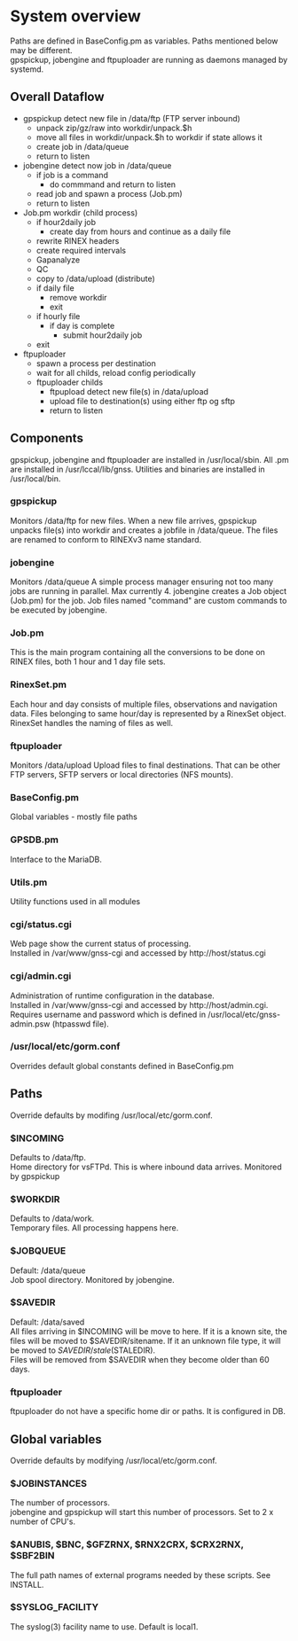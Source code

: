 # System overview

Paths are defined in BaseConfig.pm as variables. Paths mentioned below
may be different.<br/>
gpspickup, jobengine and ftpuploader are running as daemons managed by systemd.

## Overall Dataflow
- gpspickup detect new file in /data/ftp (FTP server inbound)
  - unpack zip/gz/raw into workdir/unpack.$h
  - move all files in workdir/unpack.$h to workdir if state allows it
  - create job in /data/queue
  - return to listen
- jobengine detect now job in /data/queue
  - if job is a command
    - do commmand and return to listen
  - read job and spawn a process (Job.pm)
  - return to listen
- Job.pm workdir (child process)
  - if hour2daily job
    - create day from hours and continue as a daily file
  - rewrite RINEX headers
  - create required intervals
  - Gapanalyze
  - QC
  - copy to /data/upload (distribute)
  - if daily file
    - remove workdir
    - exit
  - if hourly file
    - if day is complete
      - submit hour2daily job
  - exit
- ftpuploader
  - spawn a process per destination
  - wait for all childs, reload config periodically
  - ftpuploader childs
    - ftpupload detect new file(s) in /data/upload
    - upload file to destination(s) using either ftp og sftp
    - return to listen

## Components
gpspickup, jobengine and ftpuploader are installed in /usr/local/sbin.
All .pm are installed in /usr/lccal/lib/gnss.
Utilities and binaries are installed in /usr/local/bin.

### gpspickup
  Monitors /data/ftp for new files.
  When a new file arrives, gpspickup unpacks file(s) into workdir
  and creates a jobfile in /data/queue. The files are renamed
  to conform to RINEXv3 name standard.

### jobengine
  Monitors /data/queue
  A simple process manager ensuring not too many jobs are running in parallel. Max currently 4.
  jobengine creates a Job object (Job.pm) for the job.
  Job files named "command" are custom commands to be executed by jobengine.

### Job.pm
  This is the main program containing all the conversions to be done
  on RINEX files, both 1 hour and 1 day file sets.

### RinexSet.pm
  Each hour and day consists of multiple files, observations and navigation data.
  Files belonging to same hour/day is represented by a RinexSet object.
  RinexSet handles the naming of files as well.

### ftpuploader
  Monitors /data/upload
  Upload files to final destinations. That can be other FTP servers, SFTP servers
  or local directories (NFS mounts).

### BaseConfig.pm
  Global variables - mostly file paths

### GPSDB.pm
  Interface to the MariaDB.

### Utils.pm
  Utility functions used in all modules

### cgi/status.cgi
  Web page show the current status of processing.<br/>
  Installed in /var/www/gnss-cgi and accessed by http://host/status.cgi

### cgi/admin.cgi
  Administration of runtime configuration in the database.<br/>
  Installed in /var/www/gnss-cgi and accessed by http://host/admin.cgi.<br/>
  Requires username and password which is defined in /usr/local/etc/gnss-admin.psw (htpasswd file).

### /usr/local/etc/gorm.conf
  Overrides default global constants defined in BaseConfig.pm

## Paths
Override defaults by modifing /usr/local/etc/gorm.conf.

### $INCOMING
  Defaults to /data/ftp.<br/>
  Home directory for vsFTPd. This is where inbound data arrives. Monitored by gpspickup

### $WORKDIR
  Defaults to /data/work.<br/>
  Temporary files. All processing happens here.

### $JOBQUEUE
  Default: /data/queue<br/>
  Job spool directory. Monitored by jobengine.

### $SAVEDIR
  Default: /data/saved<br/>
  All files arriving in $INCOMING will be move to here. If it is a known site,
  the files will be moved to $SAVEDIR/sitename. If it an unknown file type,
  it will be moved to $SAVEDIR/stale ($STALEDIR).<br/>
  Files will be removed from $SAVEDIR when they become older than 60 days.

### ftpuploader
  ftpuploader do not have a specific home dir or paths. It is configured in DB.

## Global variables
Override defaults by modifying /usr/local/etc/gorm.conf.

### $JOBINSTANCES
  The number of processors.<br/>
  jobengine and gpspickup will start this number of processors. Set to 2 x number of CPU's.

### $ANUBIS, $BNC, $GFZRNX, $RNX2CRX, $CRX2RNX, $SBF2BIN
  The full path names of external programs needed by these scripts. See INSTALL.

### $SYSLOG_FACILITY
  The syslog(3) facility name to use. Default is local1.
